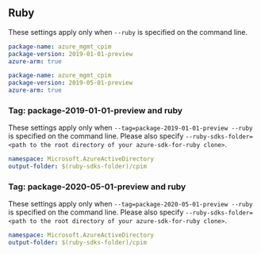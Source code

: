 ## Ruby

These settings apply only when `--ruby` is specified on the command line.

```yaml
package-name: azure_mgmt_cpim
package-version: 2019-01-01-preview
azure-arm: true
```

```yaml
package-name: azure_mgmt_cpim
package-version: 2019-05-01-preview
azure-arm: true
```

### Tag: package-2019-01-01-preview and ruby

These settings apply only when `--tag=package-2019-01-01-preview --ruby` is specified on the command line.
Please also specify `--ruby-sdks-folder=<path to the root directory of your azure-sdk-for-ruby clone>`.

```yaml $(tag) == 'package-2019-01-01-preview' && $(ruby)
namespace: Microsoft.AzureActiveDirectory
output-folder: $(ruby-sdks-folder)/cpim
```

### Tag: package-2020-05-01-preview and ruby

These settings apply only when `--tag=package-2020-05-01-preview --ruby` is specified on the command line.
Please also specify `--ruby-sdks-folder=<path to the root directory of your azure-sdk-for-ruby clone>`.

```yaml $(tag) == 'package-2020-05-01-preview' && $(ruby)
namespace: Microsoft.AzureActiveDirectory
output-folder: $(ruby-sdks-folder)/cpim
```
